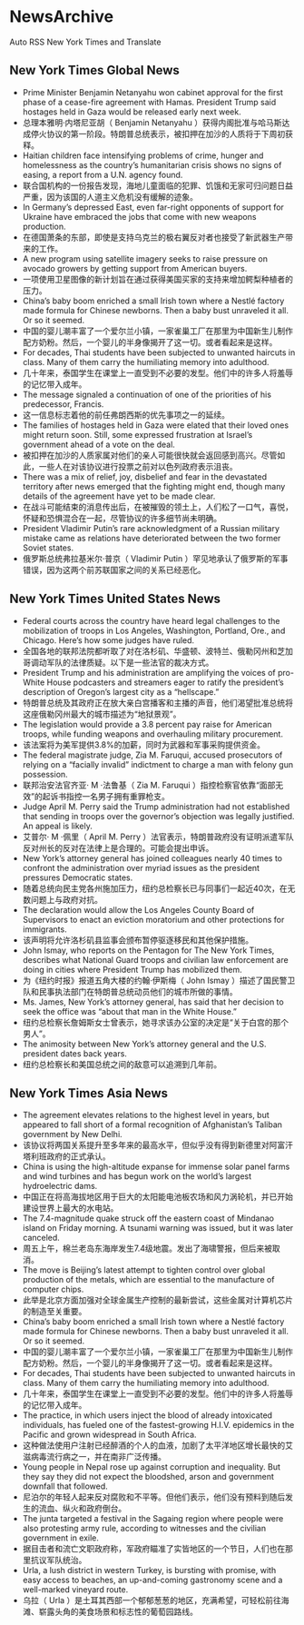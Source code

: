 # NewsArchive
Auto RSS New York Times and Translate

## New York Times Global News
* Prime Minister Benjamin Netanyahu won cabinet approval for the first phase of a cease-fire agreement with Hamas. President Trump said hostages held in Gaza would be released early next week.
* 总理本雅明·内塔尼亚胡（ Benjamin Netanyahu ）获得内阁批准与哈马斯达成停火协议的第一阶段。特朗普总统表示，被扣押在加沙的人质将于下周初获释。
* Haitian children face intensifying problems of crime, hunger and homelessness as the country’s humanitarian crisis shows no signs of easing, a report from a U.N. agency found.
* 联合国机构的一份报告发现，海地儿童面临的犯罪、饥饿和无家可归问题日益严重，因为该国的人道主义危机没有缓解的迹象。
* In Germany’s depressed East, even far-right opponents of support for Ukraine have embraced the jobs that come with new weapons production.
* 在德国萧条的东部，即使是支持乌克兰的极右翼反对者也接受了新武器生产带来的工作。
* A new program using satellite imagery seeks to raise pressure on avocado growers by getting support from American buyers.
* 一项使用卫星图像的新计划旨在通过获得美国买家的支持来增加鳄梨种植者的压力。
* China’s baby boom enriched a small Irish town where a Nestlé factory made formula for Chinese newborns. Then a baby bust unraveled it all. Or so it seemed.
* 中国的婴儿潮丰富了一个爱尔兰小镇，一家雀巢工厂在那里为中国新生儿制作配方奶粉。然后，一个婴儿的半身像揭开了这一切。或者看起来是这样。
* For decades, Thai students have been subjected to unwanted haircuts in class. Many of them carry the humiliating memory into adulthood.
* 几十年来，泰国学生在课堂上一直受到不必要的发型。他们中的许多人将羞辱的记忆带入成年。
* The message signaled a continuation of one of the priorities of his predecessor, Francis.
* 这一信息标志着他的前任弗朗西斯的优先事项之一的延续。
* The families of hostages held in Gaza were elated that their loved ones might return soon. Still, some expressed frustration at Israel’s government ahead of a vote on the deal.
* 被扣押在加沙的人质家属对他们的亲人可能很快就会返回感到高兴。尽管如此，一些人在对该协议进行投票之前对以色列政府表示沮丧。
* There was a mix of relief, joy, disbelief and fear in the devastated territory after news emerged that the fighting might end, though many details of the agreement have yet to be made clear.
* 在战斗可能结束的消息传出后，在被摧毁的领土上，人们松了一口气，喜悦，怀疑和恐惧混合在一起，尽管协议的许多细节尚未明确。
* President Vladimir Putin’s rare acknowledgment of a Russian military mistake came as relations have deteriorated between the two former Soviet states.
* 俄罗斯总统弗拉基米尔·普京（ Vladimir Putin ）罕见地承认了俄罗斯的军事错误，因为这两个前苏联国家之间的关系已经恶化。

## New York Times United States News
* Federal courts across the country have heard legal challenges to the mobilization of troops in Los Angeles, Washington, Portland, Ore., and Chicago. Here’s how some judges have ruled.
* 全国各地的联邦法院都听取了对在洛杉矶、华盛顿、波特兰、俄勒冈州和芝加哥调动军队的法律质疑。以下是一些法官的裁决方式。
* President Trump and his administration are amplifying the voices of pro-White House podcasters and streamers eager to ratify the president’s description of Oregon’s largest city as a “hellscape.”
* 特朗普总统及其政府正在放大亲白宫播客和主播的声音，他们渴望批准总统将这座俄勒冈州最大的城市描述为“地狱景观”。
* The legislation would provide a 3.8 percent pay raise for American troops, while funding weapons and overhauling military procurement.
* 该法案将为美军提供3.8%的加薪，同时为武器和军事采购提供资金。
* The federal magistrate judge, Zia M. Faruqui, accused prosecutors of relying on a “facially invalid” indictment to charge a man with felony gun possession.
* 联邦治安法官齐亚· M ·法鲁基（ Zia M. Faruqui ）指控检察官依靠“面部无效”的起诉书指控一名男子拥有重罪枪支。
* Judge April M. Perry said the Trump administration had not established that sending in troops over the governor’s objection was legally justified. An appeal is likely.
* 艾普尔· M ·佩里（ April M. Perry ）法官表示，特朗普政府没有证明派遣军队反对州长的反对在法律上是合理的。可能会提出申诉。
* New York’s attorney general has joined colleagues nearly 40 times to confront the administration over myriad issues as the president pressures Democratic states.
* 随着总统向民主党各州施加压力，纽约总检察长已与同事们一起近40次，在无数问题上与政府对抗。
* The declaration would allow the Los Angeles County Board of Supervisors to enact an eviction moratorium and other protections for immigrants.
* 该声明将允许洛杉矶县监事会颁布暂停驱逐移民和其他保护措施。
* John Ismay, who reports on the Pentagon for The New York Times, describes what National Guard troops and civilian law enforcement are doing in cities where President Trump has mobilized them.
* 为《纽约时报》报道五角大楼的约翰·伊斯梅（ John Ismay ）描述了国民警卫队和民事执法部门在特朗普总统动员他们的城市所做的事情。
* Ms. James, New York’s attorney general, has said that her decision to seek the office was “about that man in the White House.”
* 纽约总检察长詹姆斯女士曾表示，她寻求该办公室的决定是“关于白宫的那个男人”。
* The animosity between New York’s attorney general and the U.S. president dates back years.
* 纽约总检察长和美国总统之间的敌意可以追溯到几年前。

## New York Times Asia News
* The agreement elevates relations to the highest level in years, but appeared to fall short of a formal recognition of Afghanistan’s Taliban government by New Delhi.
* 该协议将两国关系提升至多年来的最高水平，但似乎没有得到新德里对阿富汗塔利班政府的正式承认。
* China is using the high-altitude expanse for immense solar panel farms and wind turbines and has begun work on the world’s largest hydroelectric dams.
* 中国正在将高海拔地区用于巨大的太阳能电池板农场和风力涡轮机，并已开始建设世界上最大的水电站。
* The 7.4-magnitude quake struck off the eastern coast of Mindanao island on Friday morning. A tsunami warning was issued, but it was later canceled.
* 周五上午，棉兰老岛东海岸发生7.4级地震。发出了海啸警报，但后来被取消。
* The move is Beijing’s latest attempt to tighten control over global production of the metals, which are essential to the manufacture of computer chips.
* 此举是北京方面加强对全球金属生产控制的最新尝试，这些金属对计算机芯片的制造至关重要。
* China’s baby boom enriched a small Irish town where a Nestlé factory made formula for Chinese newborns. Then a baby bust unraveled it all. Or so it seemed.
* 中国的婴儿潮丰富了一个爱尔兰小镇，一家雀巢工厂在那里为中国新生儿制作配方奶粉。然后，一个婴儿的半身像揭开了这一切。或者看起来是这样。
* For decades, Thai students have been subjected to unwanted haircuts in class. Many of them carry the humiliating memory into adulthood.
* 几十年来，泰国学生在课堂上一直受到不必要的发型。他们中的许多人将羞辱的记忆带入成年。
* The practice, in which users inject the blood of already intoxicated individuals, has fueled one of the fastest-growing H.I.V. epidemics in the Pacific and grown widespread in South Africa.
* 这种做法使用户注射已经醉酒的个人的血液，加剧了太平洋地区增长最快的艾滋病毒流行病之一，并在南非广泛传播。
* Young people in Nepal rose up against corruption and inequality. But they say they did not expect the bloodshed, arson and government downfall that followed.
* 尼泊尔的年轻人起来反对腐败和不平等。但他们表示，他们没有预料到随后发生的流血、纵火和政府倒台。
* The junta targeted a festival in the Sagaing region where people were also protesting army rule, according to witnesses and the civilian government in exile.
* 据目击者和流亡文职政府称，军政府瞄准了实皆地区的一个节日，人们也在那里抗议军队统治。
* Urla, a lush district in western Turkey, is bursting with promise, with easy access to beaches, an up-and-coming gastronomy scene and a well-marked vineyard route.
* 乌拉（ Urla ）是土耳其西部一个郁郁葱葱的地区，充满希望，可轻松前往海滩、崭露头角的美食场景和标志性的葡萄园路线。

